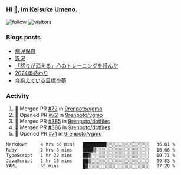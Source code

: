 ### Hi 👋, Im Keisuke Umeno.

<!--
**9renpoto/9renpoto** is a ✨ _special_ ✨ repository because its `README.md` (this file) appears on your GitHub profile.

Here are some ideas to get you started:

- 🔭 I’m currently working on ...
- 🌱 I’m currently learning ...
- 👯 I’m looking to collaborate on ...
- 🤔 I’m looking for help with ...
- 💬 Ask me about ...
- 📫 How to reach me: ...
- 😄 Pronouns: ...
- ⚡ Fun fact: ...
-->

![follow](https://img.shields.io/github/followers/9renpoto?label=Follow&style=social)
![visitors](https://komarev.com/ghpvc/?username=9renpoto&label=Profile%20views&color=0e75b6&style=flat)

### Blogs posts

<!-- BLOG-POST-LIST:START -->
- [病児保育](https://9renpoto.win/entry/2025/09/25/childcare_for_sick_children)
- [近況](https://9renpoto.win/entry/2025/04/05/current_status)
- [「怒りが消える」心のトレーニングを読んだ](https://9renpoto.win/entry/2025/02/01/anger-management)
- [2024年終わり](https://9renpoto.win/entry/2024/12/31/2024-end)
- [今抱えている目標や夢](https://9renpoto.win/entry/2024/12/02/objective)
<!-- BLOG-POST-LIST:END -->

### Activity

<!--START_SECTION:activity-->
1. 🎉 Merged PR [#72](https://github.com/9renpoto/vgmo/pull/72) in [9renpoto/vgmo](https://github.com/9renpoto/vgmo)
2. 💪 Opened PR [#72](https://github.com/9renpoto/vgmo/pull/72) in [9renpoto/vgmo](https://github.com/9renpoto/vgmo)
3. 🎉 Merged PR [#385](https://github.com/9renpoto/dotfiles/pull/385) in [9renpoto/dotfiles](https://github.com/9renpoto/dotfiles)
4. 🎉 Merged PR [#386](https://github.com/9renpoto/dotfiles/pull/386) in [9renpoto/dotfiles](https://github.com/9renpoto/dotfiles)
5. 💪 Opened PR [#71](https://github.com/9renpoto/vgmo/pull/71) in [9renpoto/vgmo](https://github.com/9renpoto/vgmo)
<!--END_SECTION:activity-->

<!--START_SECTION:waka-->

```txt
Markdown     4 hrs 36 mins   █████████░░░░░░░░░░░░░░░░   36.01 %
Ruby         2 hrs 8 mins    ████▒░░░░░░░░░░░░░░░░░░░░   16.68 %
TypeScript   1 hr 22 mins    ██▓░░░░░░░░░░░░░░░░░░░░░░   10.71 %
JavaScript   1 hr 15 mins    ██▒░░░░░░░░░░░░░░░░░░░░░░   09.83 %
YAML         55 mins         █▓░░░░░░░░░░░░░░░░░░░░░░░   07.20 %
```

<!--END_SECTION:waka-->
